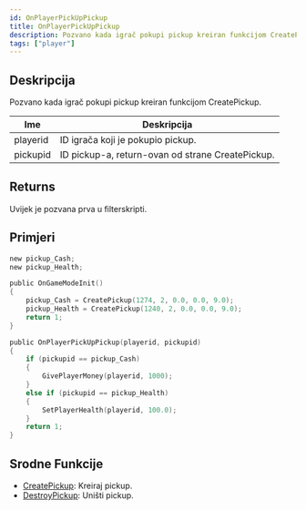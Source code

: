 ```yaml
---
id: OnPlayerPickUpPickup
title: OnPlayerPickUpPickup
description: Pozvano kada igrač pokupi pickup kreiran funkcijom CreatePickup.
tags: ["player"]
---
```


## Deskripcija

Pozvano kada igrač pokupi pickup kreiran funkcijom CreatePickup.

| Ime      | Deskripcija                                      |
| -------- | ------------------------------------------------ |
| playerid | ID igrača koji je pokupio pickup.                |
| pickupid | ID pickup-a, return-ovan od strane CreatePickup. |

## Returns

Uvijek je pozvana prva u filterskripti.

## Primjeri

```c
new pickup_Cash;
new pickup_Health;

public OnGameModeInit()
{
    pickup_Cash = CreatePickup(1274, 2, 0.0, 0.0, 9.0);
    pickup_Health = CreatePickup(1240, 2, 0.0, 0.0, 9.0);
    return 1;
}

public OnPlayerPickUpPickup(playerid, pickupid)
{
    if (pickupid == pickup_Cash)
    {
        GivePlayerMoney(playerid, 1000);
    }
    else if (pickupid == pickup_Health)
    {
        SetPlayerHealth(playerid, 100.0);
    }
    return 1;
}
```

## Srodne Funkcije

- [CreatePickup](../functions/CreatePickup.md): Kreiraj pickup.
- [DestroyPickup](../functions/DestroyPickup.md): Uništi pickup.
